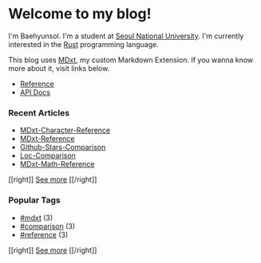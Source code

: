 # Welcome to my blog!

I'm Baehyunsol. I'm a student at [Seoul National University]. I'm currently interested in the [Rust] programming language.

This blog uses [MDxt], my custom Markdown Extension. If you wanna know more about it, visit links below.

- [Reference]
- [API Docs]

[Seoul National University]: https://www.snu.ac.kr/
[MDxt]: https://github.com/baehyunsol/MDxt
[Reference]: MDxt-Reference.html
[API Docs]: https://docs.rs/mdxt/latest/mdxt/
[Rust]: https://www.rust-lang.org/

### Recent Articles


- [MDxt-Character-Reference](MDxt-Character-Reference.html)
- [MDxt-Reference](MDxt-Reference.html)
- [Github-Stars-Comparison](Github-Stars-Comparison.html)
- [Loc-Comparison](Loc-Comparison.html)
- [MDxt-Math-Reference](MDxt-Math-Reference.html)

[[right]]
[See more](Articles.html)
[[/right]]

### Popular Tags


- [#mdxt](tag-mdxt.html) (3)
- [#comparison](tag-comparison.html) (3)
- [#reference](tag-reference.html) (3)

[[right]]
[See more](Tags.html)
[[/right]]